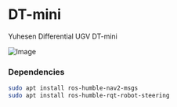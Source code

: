 # DT-mini
Yuhesen Differential UGV DT-mini

![Image](https://github.com/user-attachments/assets/7864e5ed-8dcd-4379-9bcf-b71d74e8fb64)


### Dependencies

```bash
sudo apt install ros-humble-nav2-msgs
sudo apt install ros-humble-rqt-robot-steering
```
